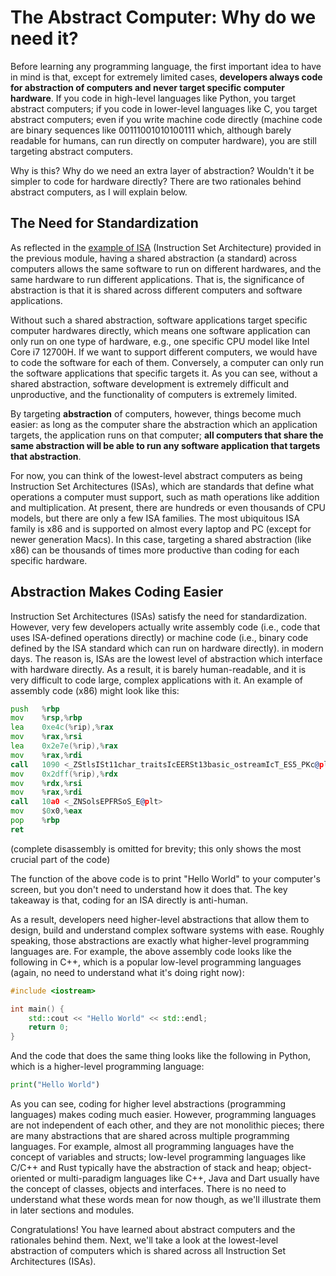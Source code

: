 # The Abstract Computer: Why do we need it?

Before learning any programming language,
the first important idea to have in mind is that,
except for extremely limited cases,
**developers always code for abstraction of computers
and never target specific computer hardware**.
If you code in high-level languages like Python,
you target abstract computers;
if you code in lower-level languages like C,
you target abstract computers;
even if you write machine code directly
(machine code are binary sequences like 00111001010100111 which,
although barely readable for humans,
can run directly on computer hardware),
you are still targeting abstract computers.

Why is this?
Why do we need an extra layer of abstraction?
Wouldn't it be simpler to code for hardware directly?
There are two rationales behind abstract computers, as I will explain below.

## The Need for Standardization

As reflected in the [example of ISA](../developer-mindset/standards.md#an-example-of-standards) (Instruction Set Architecture)
provided in the previous module,
having a shared abstraction (a standard) across computers
allows the same software to run on different hardwares,
and the same hardware to run different applications.
That is, the significance of abstraction is that it is shared across different computers and software applications.

Without such a shared abstraction,
software applications target specific computer hardwares directly,
which means one software application can only run on one type of hardware,
e.g., one specific CPU model like Intel Core i7 12700H.
If we want to support different computers, we would have to code the software for each of them.
Conversely, a computer can only run the software applications that specific targets it.
As you can see, without a shared abstraction,
software development is extremely difficult and unproductive,
and the functionality of computers is extremely limited.

By targeting **abstraction** of computers, however, things become much easier:
as long as the computer share the abstraction which an application targets,
the application runs on that computer;
**all computers that share the same abstraction will be able to run any software application that targets that abstraction**.

For now, you can think of the lowest-level abstract computers as being Instruction Set Architectures (ISAs),
which are standards that define what operations a computer must support,
such as math operations like addition and multiplication.
At present, there are hundreds or even thousands of CPU models,
but there are only a few ISA families.
The most ubiquitous ISA family is x86 and is supported on almost every laptop and PC
(except for newer generation Macs).
In this case, targeting a shared abstraction (like x86) can be thousands of times more productive than coding for each specific hardware.

## Abstraction Makes Coding Easier

Instruction Set Architectures (ISAs) satisfy the need for standardization.
However, very few developers actually write assembly code
(i.e., code that uses ISA-defined operations directly)
or machine code
(i.e., binary code defined by the ISA standard which can run on hardware directly).
in modern days.
The reason is, ISAs are the lowest level of abstraction
which interface with hardware directly.
As a result, it is barely human-readable,
and it is very difficult to code large, complex applications with it.
An example of assembly code (x86) might look like this:

```asm
push   %rbp
mov    %rsp,%rbp
lea    0xe4c(%rip),%rax
mov    %rax,%rsi
lea    0x2e7e(%rip),%rax
mov    %rax,%rdi
call   1090 <_ZStlsISt11char_traitsIcEERSt13basic_ostreamIcT_ES5_PKc@plt>
mov    0x2dff(%rip),%rdx
mov    %rdx,%rsi
mov    %rax,%rdi
call   10a0 <_ZNSolsEPFRSoS_E@plt>
mov    $0x0,%eax
pop    %rbp
ret
```

(complete disassembly is omitted for brevity; this only shows the most crucial part of the code)

The function of the above code is to print "Hello World" to your computer's screen,
but you don't need to understand how it does that.
The key takeaway is that, coding for an ISA directly is anti-human.

As a result, developers need higher-level abstractions
that allow them to design, build and understand complex software systems with ease.
Roughly speaking, those abstractions are exactly what higher-level programming languages are.
For example, the above assembly code looks like the following in C++,
which is a popular low-level programming languages
(again, no need to understand what it's doing right now):

```cpp
#include <iostream>

int main() {
    std::cout << "Hello World" << std::endl;
    return 0;
}
```

And the code that does the same thing looks like the following in Python,
which is a higher-level programming language:

```python
print("Hello World")
```

As you can see, coding for higher level abstractions (programming languages)
makes coding much easier.
However, programming languages are not independent of each other,
and they are not monolithic pieces;
there are many abstractions that are shared across multiple programming languages.
For example, almost all programming languages have the concept of variables and structs;
low-level programming languages like C/C++ and Rust typically have the abstraction of stack and heap;
object-oriented or multi-paradigm languages like C++, Java and Dart usually have the concept of classes, objects and interfaces.
There is no need to understand what these words mean for now though,
as we'll illustrate them in later sections and modules.

Congratulations!
You have learned about abstract computers and the rationales behind them.
Next, we'll take a look at the lowest-level abstraction of computers
which is shared across all Instruction Set Architectures (ISAs).
